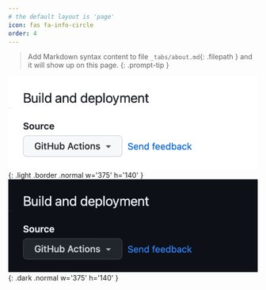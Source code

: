 ```yaml
---
# the default layout is 'page'
icon: fas fa-info-circle
order: 4
---
```


> Add Markdown syntax content to file `_tabs/about.md`{: .filepath } and it will show up on this page.
{: .prompt-tip }

![Build source](/assets/images/jekyll-docs/pages-source-light.png){: .light .border .normal w='375' h='140' }
![Build source](/assets/images/jekyll-docs/pages-source-dark.png){: .dark .normal w='375' h='140' }